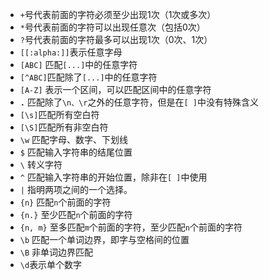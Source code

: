 - `+`号代表前面的字符必须至少出现1次（1次或多次）
- `*`号代表前面的字符可以出现任意次（包括0次）
- `?`号代表前面的字符最多可以出现1次（0次、1次）
- `[[:alpha:]]`表示任意字母
- `[ABC]` 匹配`[...]`中的任意字符
- `[^ABC]`匹配除了`[...]`中的任意字符
- `[A-Z]` 表示一个区间，可以匹配区间中的任意字符
- **`.`** 匹配除了`\n、\r`之外的任意字符，但是在`[ ]`中没有特殊含义
- `[\s]`匹配所有空白符
- `[\S]`匹配所有非空白符
- `\w`  匹配字母、数字、下划线
- `$` 匹配输入字符串的结尾位置
- `\` 转义字符
- `^`  匹配输入字符串的开始位置，除非在`[ ]`中使用
- `|` 指明两项之间的一个选择。
- `{n}` 匹配`n`个前面的字符
- `{n.}` 至少匹配`n`个前面的字符
- `{n, m}` 至多匹配`m`个前面的字符，至少匹配`n`个前面的字符
- `\b` 匹配一个单词边界，即字与空格间的位置
- `\B` 非单词边界匹配
- `\d`表示单个数字
